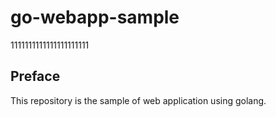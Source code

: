 # go-webapp-sample
1111111111111111111111

## Preface
This repository is the sample of web application using golang.
